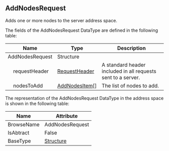 <!-- datatype -->
## AddNodesRequest
Adds one or more nodes to the server address space.  
<!-- end of description -->
The fields of the AddNodesRequest DataType are defined in the following table:  

|Name|Type|Description|
|---|---|---|
|AddNodesRequest|Structure||
|&nbsp;&nbsp;&nbsp;&nbsp;requestHeader|[RequestHeader](../../../Part4/Services/RequestHeader/readme.md)|A standard header included in all requests sent to a server.|
|&nbsp;&nbsp;&nbsp;&nbsp;nodesToAdd|[AddNodesItem](../../../Part4/DataTypes/AddNodesItem/readme.md)[]|The list of nodes to add.|

The representation of the AddNodesRequest DataType in the address space is shown in the following table:  

|Name|Attribute|
|---|---|
|BrowseName|AddNodesRequest|
|IsAbtract|False|
|BaseType|[Structure](../../../Part3/DataTypes/Structure/readme.md)|

